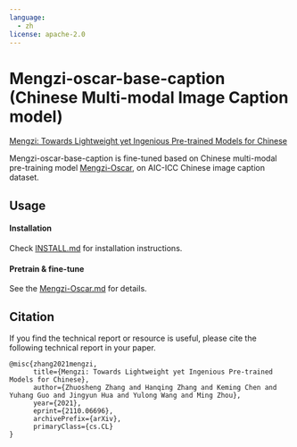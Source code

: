 ```yaml
---
language: 
  - zh
license: apache-2.0
---
```


# Mengzi-oscar-base-caption (Chinese Multi-modal Image Caption model)

[Mengzi: Towards Lightweight yet Ingenious Pre-trained Models for Chinese](https://arxiv.org/abs/2110.06696)

Mengzi-oscar-base-caption is fine-tuned based on Chinese multi-modal pre-training model [Mengzi-Oscar](https://github.com/Langboat/Mengzi/blob/main/Mengzi-Oscar.md), on AIC-ICC Chinese image caption dataset.

## Usage
#### Installation
Check [INSTALL.md](https://github.com/microsoft/Oscar/blob/master/INSTALL.md) for installation instructions.
#### Pretrain & fine-tune
See the [Mengzi-Oscar.md](https://github.com/Langboat/Mengzi/blob/main/Mengzi-Oscar.md) for details.

## Citation
If you find the technical report or resource is useful, please cite the following technical report in your paper.
```
@misc{zhang2021mengzi,
      title={Mengzi: Towards Lightweight yet Ingenious Pre-trained Models for Chinese}, 
      author={Zhuosheng Zhang and Hanqing Zhang and Keming Chen and Yuhang Guo and Jingyun Hua and Yulong Wang and Ming Zhou},
      year={2021},
      eprint={2110.06696},
      archivePrefix={arXiv},
      primaryClass={cs.CL}
}
```
